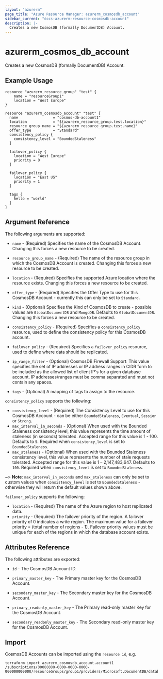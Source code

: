 ```yaml
---
layout: "azurerm"
page_title: "Azure Resource Manager: azurerm_cosmosdb_account"
sidebar_current: "docs-azurerm-resource-cosmosdb-account"
description: |-
  Creates a new CosmosDB (formally DocumentDB) Account.
---
```


# azurerm\_cosmos\_db\_account

Creates a new CosmosDB (formally DocumentDB) Account.

## Example Usage

```hcl
resource "azurerm_resource_group" "test" {
    name = "resourceGroup1"
    location = "West Europe"
}

resource "azurerm_cosmosdb_account" "test" {
  name                = "cosmos-db-account1"
  location            = "${azurerm_resource_group.test.location}"
  resource_group_name = "${azurerm_resource_group.test.name}"
  offer_type          = "Standard"
  consistency_policy {
    consistency_level = "BoundedStaleness"
  }

  failover_policy {
    location = "West Europe"
    priority = 0
  }

  failover_policy {
    location = "East US"
    priority = 1
  }

  tags {
    hello = "world"
  }
}
```

## Argument Reference

The following arguments are supported:

* `name` - (Required) Specifies the name of the CosmosDB Account. Changing this forces a new resource to be created.

* `resource_group_name` - (Required) The name of the resource group in which the CosmosDB Account is created. Changing this forces a new resource to be created.

* `location` - (Required) Specifies the supported Azure location where the resource exists. Changing this forces a new resource to be created.

* `offer_type` - (Required) Specifies the Offer Type to use for this CosmosDB Account - currently this can only be set to `Standard`.

* `kind` - (Optional) Specifies the Kind of CosmosDB to create - possible values are `GlobalDocumentDB` and `MongoDB`. Defaults to `GlobalDocumentDB`. Changing this forces a new resource to be created.

* `consistency_policy` - (Required) Specifies a `consistency_policy` resource, used to define the consistency policy for this CosmosDB account.

* `failover_policy` - (Required) Specifies a `failover_policy` resource, used to define where data should be replicated.

* `ip_range_filter` - (Optional) CosmosDB Firewall Support: This value specifies the set of IP addresses or IP address ranges in CIDR form to be included as the allowed list of client IP's for a given database account. IP addresses/ranges must be comma separated and must not contain any spaces.

* `tags` - (Optional) A mapping of tags to assign to the resource.

`consistency_policy` supports the following:

* `consistency_level` - (Required) The Consistency Level to use for this CosmosDB Account - can be either `BoundedStaleness`, `Eventual`, `Session` or `Strong`.
* `max_interval_in_seconds` - (Optional) When used with the Bounded Staleness consistency level, this value represents the time amount of staleness (in seconds) tolerated. Accepted range for this value is 1 - 100. Defaults to `5`. Required when `consistency_level` is set to `BoundedStaleness`.
* `max_staleness` - (Optional) When used with the Bounded Staleness consistency level, this value represents the number of stale requests tolerated. Accepted range for this value is 1 – 2,147,483,647. Defaults to `100`. Required when `consistency_level` is set to `BoundedStaleness`.

~> **Note**: `max_interval_in_seconds` and `max_staleness` can only be set to custom values when `consistency_level` is set to `BoundedStaleness` - otherwise they will return the default values shown above.

`failover_policy` supports the following:

* `location` - (Required) The name of the Azure region to host replicated data.
* `priority` - (Required) The failover priority of the region. A failover priority of 0 indicates a write region. The maximum value for a failover priority = (total number of regions - 1). Failover priority values must be unique for each of the regions in which the database account exists.

## Attributes Reference

The following attributes are exported:

* `id` - The CosmosDB Account ID.

* `primary_master_key` - The Primary master key for the CosmosDB Account.

* `secondary_master_key` - The Secondary master key for the CosmosDB Account.

* `primary_readonly_master_key` - The Primary read-only master Key for the CosmosDB Account.

* `secondary_readonly_master_key` - The Secondary read-only master key for the CosmosDB Account.


## Import

CosmosDB Accounts can be imported using the `resource id`, e.g.

```shell
terraform import azurerm_cosmosdb_account.account1 /subscriptions/00000000-0000-0000-0000-000000000000/resourceGroups/group1/providers/Microsoft.DocumentDB/databaseAccounts/account1
```
